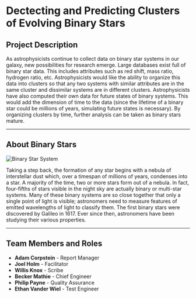 # Dectecting and Predicting Clusters of Evolving Binary Stars

## Project Description

As astrophysicists continue to collect data on binary star systems in our galaxy, new possibilities for research emerge. Large databases exist full of binary star data. This includes attributes such as red shift, mass ratio, hydrogen ratio, etc. Astrophysicists would like the ability to organize this data into clusters so that any two systems with similar attributes are in the same cluster and dissimilar systems are in different clusters. Astrophysicists have also computed their own data for future states of binary systems. This would add the dimension of time to the data (since the lifetime of a binary star could be millions of years, simulating future states is necessary). By organizing clusters by time, further analysis can be taken as binary stars mature.

---

## About Binary Stars

![Binary Star System](https://sdmay21-30.sd.ece.iastate.edu/Pictures/binary_star_1.jpg)

Taking a step back, the formation of any star begins with a nebula of interstellar dust which, over a timespan of millions of years, condenses into a star. A majority of the time, two or more stars form out of a nebula. In fact, four-fifths of stars visible in the night sky are actually binary or multi-star systems. Many of these binary systems are so close together that only a single point of light is visible; astronomers need to measure features of emitted wavelengths of light to classify them. The first binary stars were discovered by Galileo in 1617. Ever since then, astronomers have been studying their various properties.

---

## Team Members and Roles

- **Adam Corpstein** - Report Manager
- **Joel Holm** - Facilitator
- **Willis Knox** - Scribe
- **Becker Mathie** - Chief Engineer
- **Philip Payne** - Quality Assurance
- **Ethan Vander Wiel** - Test Engineer
